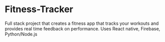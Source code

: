 # Fitness-Tracker
Full stack project that creates a fitness app that tracks your workouts and provides real time feedback on performance. Uses React native, Firebase, Python/Node.js
